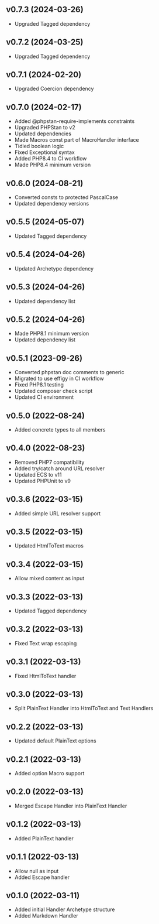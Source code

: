 ## v0.7.3 (2024-03-26)
* Upgraded Tagged dependency

## v0.7.2 (2024-03-25)
* Upgraded Tagged dependency

## v0.7.1 (2024-02-20)
* Upgraded Coercion dependency

## v0.7.0 (2024-02-17)
* Added @phpstan-require-implements constraints
* Upgraded PHPStan to v2
* Updated dependencies
* Made Macros const part of MacroHandler interface
* Tidied boolean logic
* Fixed Exceptional syntax
* Added PHP8.4 to CI workflow
* Made PHP8.4 minimum version

## v0.6.0 (2024-08-21)
* Converted consts to protected PascalCase
* Updated dependency versions

## v0.5.5 (2024-05-07)
* Updated Tagged dependency

## v0.5.4 (2024-04-26)
* Updated Archetype dependency

## v0.5.3 (2024-04-26)
* Updated dependency list

## v0.5.2 (2024-04-26)
* Made PHP8.1 minimum version
* Updated dependency list

## v0.5.1 (2023-09-26)
* Converted phpstan doc comments to generic
* Migrated to use effigy in CI workflow
* Fixed PHP8.1 testing
* Updated composer check script
* Updated CI environment

## v0.5.0 (2022-08-24)
* Added concrete types to all members

## v0.4.0 (2022-08-23)
* Removed PHP7 compatibility
* Added try/catch around URL resolver
* Updated ECS to v11
* Updated PHPUnit to v9

## v0.3.6 (2022-03-15)
* Added simple URL resolver support

## v0.3.5 (2022-03-15)
* Updated HtmlToText macros

## v0.3.4 (2022-03-15)
* Allow mixed content as input

## v0.3.3 (2022-03-13)
* Updated Tagged dependency

## v0.3.2 (2022-03-13)
* Fixed Text wrap escaping

## v0.3.1 (2022-03-13)
* Fixed HtmlToText handler

## v0.3.0 (2022-03-13)
* Split PlainText Handler into HtmlToText and Text Handlers

## v0.2.2 (2022-03-13)
* Updated default PlainText options

## v0.2.1 (2022-03-13)
* Added option Macro support

## v0.2.0 (2022-03-13)
* Merged Escape Handler into PlainText Handler

## v0.1.2 (2022-03-13)
* Added PlainText handler

## v0.1.1 (2022-03-13)
* Allow null as input
* Added Escape handler

## v0.1.0 (2022-03-11)
* Added initial Handler Archetype structure
* Added Markdown Handler
